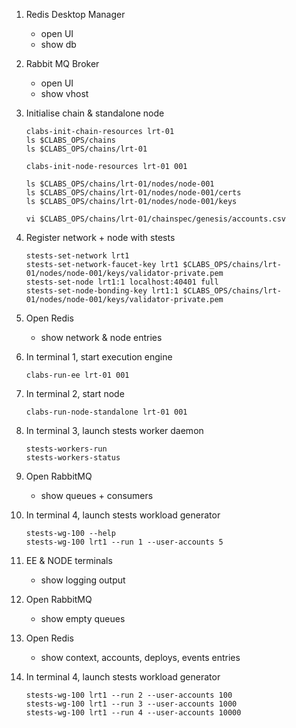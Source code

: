 1. Redis Desktop Manager

    - open UI
    - show db

2. Rabbit MQ Broker

    - open UI
    - show vhost 

3.  Initialise chain & standalone node

    ```
    clabs-init-chain-resources lrt-01
    ls $CLABS_OPS/chains
    ls $CLABS_OPS/chains/lrt-01    

    clabs-init-node-resources lrt-01 001

    ls $CLABS_OPS/chains/lrt-01/nodes/node-001
    ls $CLABS_OPS/chains/lrt-01/nodes/node-001/certs
    ls $CLABS_OPS/chains/lrt-01/nodes/node-001/keys

    vi $CLABS_OPS/chains/lrt-01/chainspec/genesis/accounts.csv        
    ```

4.  Register network + node with stests

    ```
    stests-set-network lrt1
    stests-set-network-faucet-key lrt1 $CLABS_OPS/chains/lrt-01/nodes/node-001/keys/validator-private.pem
    stests-set-node lrt1:1 localhost:40401 full
    stests-set-node-bonding-key lrt1:1 $CLABS_OPS/chains/lrt-01/nodes/node-001/keys/validator-private.pem
    ```

5. Open Redis 

    - show network & node entries

6.  In terminal 1, start execution engine

    ```
    clabs-run-ee lrt-01 001
    ```

7.  In terminal 2, start node

    ```
    clabs-run-node-standalone lrt-01 001
    ```

8. In terminal 3, launch stests worker daemon

    ```
    stests-workers-run
    stests-workers-status
    ```

9. Open RabbitMQ 

    - show queues + consumers

10. In terminal 4, launch stests workload generator

    ```
    stests-wg-100 --help
    stests-wg-100 lrt1 --run 1 --user-accounts 5
    ```

11. EE & NODE terminals

    - show logging output

12. Open RabbitMQ 

    - show empty queues

13. Open Redis

    - show context, accounts, deploys, events entries

14. In terminal 4, launch stests workload generator

    ```
    stests-wg-100 lrt1 --run 2 --user-accounts 100
    stests-wg-100 lrt1 --run 3 --user-accounts 1000
    stests-wg-100 lrt1 --run 4 --user-accounts 10000
    ```
